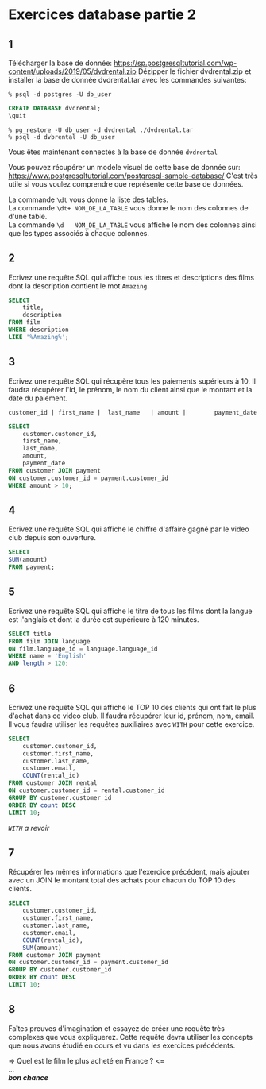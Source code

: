 # Exercices database partie 2


## 1  

Télécharger la base de donnée: https://sp.postgresqltutorial.com/wp-content/uploads/2019/05/dvdrental.zip
Dézipper le fichier dvdrental.zip et installer la base de donnée dvdrental.tar avec les commandes suivantes:   

`% psql -d postgres -U db_user`
```sql
CREATE DATABASE dvdrental;
\quit
```
```
% pg_restore -U db_user -d dvdrental ./dvdrental.tar
% psql -d dvbrental -U db_user
```

Vous êtes maintenant connectés à la base de donnée `dvdrental`

Vous pouvez récupérer un modele visuel de cette base de donnée sur: https://www.postgresqltutorial.com/postgresql-sample-database/
C'est très utile si vous voulez comprendre que représente cette base de données.

La commande `\dt` vous donne la liste des tables.  
La commande `\dt+ NOM_DE_LA_TABLE` vous donne le nom des colonnes de d'une table.  
La commande `\d   NOM_DE_LA_TABLE` vous affiche le nom des colonnes ainsi que les types associés à chaque colonnes.  


## 2  

Ecrivez une requête SQL qui affiche tous les titres et descriptions des films dont la description contient le mot `Amazing`.  

```sql
SELECT
    title,
    description
FROM film
WHERE description
LIKE '%Amazing%';
```


## 3  

Ecrivez une requête SQL qui récupère tous les paiements supérieurs à 10. Il faudra récupérer l'id, le prénom, le nom du client ainsi que le montant et la date du paiement.

`customer_id | first_name |  last_name   | amount |        payment_date`

```sql
SELECT
    customer.customer_id,
    first_name,
    last_name,
    amount,
    payment_date
FROM customer JOIN payment
ON customer.customer_id = payment.customer_id
WHERE amount > 10;
```


## 4   

Ecrivez une requête SQL qui affiche le chiffre d'affaire gagné par le video club depuis son ouverture.  

```sql
SELECT
SUM(amount)
FROM payment;
```


## 5  

Ecrivez une requête SQL qui affiche le titre de tous les films dont la langue est l'anglais et dont la durée est supérieure à 120 minutes.  

```sql
SELECT title
FROM film JOIN language
ON film.language_id = language.language_id
WHERE name = 'English'
AND length > 120;
```


## 6  

Ecrivez une requête SQL qui affiche le TOP 10 des clients qui ont fait le plus d'achat dans ce video club. Il faudra récupérer leur id, prénom, nom, email. Il vous faudra utiliser les requêtes auxiliaires avec `WITH` pour cette exercice.  

```sql
SELECT
    customer.customer_id,
    customer.first_name,
    customer.last_name,
    customer.email,
    COUNT(rental_id)
FROM customer JOIN rental
ON customer.customer_id = rental.customer_id
GROUP BY customer.customer_id
ORDER BY count DESC
LIMIT 10;
```
_`WITH` a revoir_


## 7  

Récupérer les mêmes informations que l'exercice précédent, mais ajouter avec un JOIN le montant total des achats pour chacun du TOP 10 des clients.

```sql
SELECT
    customer.customer_id,
    customer.first_name,
    customer.last_name,
    customer.email,
    COUNT(rental_id),
    SUM(amount)
FROM customer JOIN payment
ON customer.customer_id = payment.customer_id
GROUP BY customer.customer_id
ORDER BY count DESC
LIMIT 10;
```


## 8  

Faîtes preuves d'imagination et essayez de créer une requête très complexes que vous expliquerez. Cette requête devra utiliser les concepts que nous avons étudié en cours et vu dans les exercices précédents.

=> Quel est le film le plus acheté en France ? <=  
...   
_**bon chance**_
